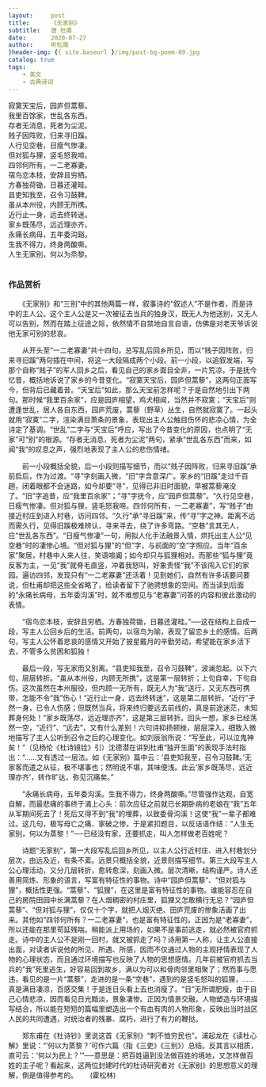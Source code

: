 ```yaml
---
layout:     post
title:      《无家别》
subtitle:   唐 杜甫
date:       2020-07-27
author:     听松阁
}header-img: {{ site.baseurl }/img/post-bg-poem-09.jpg
catalog: true
tags:
    - 美文
    - 古典诗词
---
```


寂寞天宝后，园庐但蒿藜。<br>
我里百馀家，世乱各东西。<br>
存者无消息，死者为尘泥。<br>
贱子因阵败，归来寻旧蹊。<br>
人行见空巷，日瘦气惨凄。<br>
但对狐与狸，竖毛怒我啼。<br>
四邻何所有，一二老寡妻。<br>
宿鸟恋本枝，安辞且穷栖。<br>
方春独荷锄，日暮还灌畦。<br>
县吏知我至，召令习鼓鞞。<br>
虽从本州役，内顾无所携。<br>
近行止一身，远去终转迷。<br>
家乡既荡尽，远近理亦齐。<br>
永痛长病母，五年委沟谿。<br>
生我不得力，终身两酸嘶。<br>
人生无家别，何以为烝黎。<br>
<br>

### 作品赏析
　　《无家别》和“三别”中的其他两篇一样，叙事诗的“叙述人”不是作者，而是诗中的主人公。这个主人公是又一次被征去当兵的独身汉，既无人为他送别，又无人可以告别，然而在踏上征途之际，依然情不自禁地自言自语，仿佛是对老天爷诉说他无家可别的悲哀。
  
　　从开头至“一二老寡妻”共十四句，总写乱后回乡所见，而以“贱子因阵败，归来寻旧蹊”两句插在中间，将这一大段隔成两个小段。前一小段，以追叙发端，写那个自称“贱子”的军人回乡之后，看见自己的家乡面目全非，一片荒凉，于是抚今忆昔，概括地诉说了家乡的今昔变化。“寂寞天宝后，园庐但蒿藜”，这两句正面写今，但背后已藏着昔。“天宝后”如此，那么天宝前怎样呢？于是自然地引出下两句。那时候“我里百余家”，应是园庐相望，鸡犬相闻，当然并不寂寞；“天宝后”则遭逢世乱，居人各自东西，园庐荒废，蒿藜（野草）丛生，自然就寂寞了。一起头就用“寂寞”二字，渲染满目萧条的景象，表现出主人公触目伤怀的悲凉心情，为全诗定了基调。“世乱”二字与“天宝后”呼应，写出了今昔变化的原因，也点明了“无家”可“别”的根源。“存者无消息，死者为尘泥”两句，紧承“世乱各东西”而来，如闻“我”的叹息之声，强烈地表现了主人公的悲伤情绪。
  
　　前一小段概括全貌，后一小段则描写细节，而以“贱子因阵败，归来寻旧蹊”承前启后，作为过渡。“寻”字刻画入微，“旧”字含意深广。家乡的“旧蹊”走过千百趟，闭着眼都不会迷路，如今却要“寻”，见得已非旧时面貌，早被蒿藜淹没了。“旧”字追昔，应“我里百余家”；“寻”字抚今，应“园庐但蒿藜”。“久行见空巷，日瘦气惨凄。但对狐与狸，竖毛怒我啼。四邻何所有，一二老寡妻”，写“贱子”由接近村庄到进入村巷，访问四邻。“久行”承“寻旧蹊”来，传“寻”字之神。距离不远而需久行，见得旧蹊极难辨认，寻来寻去，绕了许多弯路。“空巷”言其无人，应“世乱各东西”。“日瘦气惨凄”一句，用拟人化手法融景入情，烘托出主人公“见空巷”时的凄惨心境。“但对狐与狸”的“但”字，与前面的“空”字照应。当年“百余家”聚居，村巷中人来人往，笑语喧阗；如今却只与狐狸相对。而那些“狐与狸”竟反客为主，一见“我”就脊毛直竖，冲着我怒叫，好象责怪“我”不该闯入它们的家园。遍访四邻，发现只有“一二老寡妻”还活着！见到她们，自然有许多话要问要说，但杜甫却把这些全省略了，给读者留下了驰骋想象的空间。而当读到后面的“永痛长病母，五年委沟溪”时，就不难想见与“老寡妻”问答的内容和彼此激动的表情。
  
　　“宿鸟恋本枝，安辞且穷栖。方春独荷锄，日暮还灌畦。”──这在结构上自成一段，写主人公回乡后的生活。前两句，以宿鸟为喻，表现了留恋乡土的感情。后两句，写主人公怀着悲哀的感情又开始了披星戴月的辛勤劳动，希望能在家乡活下去，不管多么贫困和狐独！
  
　　最后一段，写无家而又别离。“县吏知我至，召令习鼓鞞”，波澜忽起。以下六句，层层转折。“虽从本州役，内顾无所携”，这是第一层转折；上句自幸，下句自伤。这次虽然在本州服役，但内顾一无所有，既无人为“我”送行，又无东西可携带，怎能不令“我”伤心！“近行止一身，远去终转迷”，这是第二层转折。“近行”孑然一身，已令人伤感；但既然当兵，将来终归要远去前线的，真是前途迷茫，未知葬身何处！“家乡既荡尽，远近理亦齐”，这是第三层转折。回头一想，家乡已经荡然一空，“近行”、“远去”，又有什么差别！六句诗抑扬顿挫，层层深入，细致入微地描写了主人公听到召令之后的心理变化。如刘辰翁所说：“写至此，可以泣鬼神矣！”（见杨伦《杜诗镜铨》引）沈德潜在讲到杜甫“独开生面”的表现手法时指出：“……又有透过一层法。如《无家别》篇中云：‘县吏知我至，召令习鼓鞞。’无家客而遣之从征，极不堪事也；然明说不堪，其味便浅。此云‘家乡既荡尽，远近理亦齐’，转作旷达，弥见沉痛矣。”
  
　　“永痛长病母，五年委沟溪。生我不得力，终身两酸嘶。”尽管强作达观，自宽自解，而最悲痛的事终于涌上心头：前次应征之前就已长期卧病的老娘在“我”五年从军期间死去了！死后又得不到“我”的埋葬，以致委骨沟溪！这使“我”一辈子都难过。这几句，极写母亡之痛、家破之惨。于是紧扣题目，以反诘语作结：“人生无家别，何以为蒸黎！”──已经没有家，还要抓走，叫人怎样做老百姓呢？
  
　　诗题“无家别”，第一大段写乱后回乡所见，以主人公行近村庄、进入村巷划分层次，由远及近，有条不紊。远景只概括全貌，近景则描写细节。第三大段写主人公心理活动，又分几层转折，愈转愈深，刻画入微。层次清晰，结构谨严。诗人还善用简炼、形象的语言，写富有特征性的事物。诗中“园庐但蒿藜”、“但对狐与狸”，概括性更强。“蒿藜”、“狐狸”，在这里是富有特征性的事物。谁能容忍在自己的房院田园中长满蒿藜？在人烟稠密的村庄里，狐狸又怎敢横行无忌？“园庐但蒿藜”、“但对狐与狸”，仅仅十个字，就把人烟灭绝、田庐荒废的惨象活画了出来。其他如“四邻何所有？一二老寡妻”，也是富有特征性的。正因为是“老寡妻”，所以还能在那里苟延残喘。稍能派上用场的，如果不是事前逃走，就必然被官府抓走。诗中的主人公不是刚一回村，就又被抓走了吗？诗用第一人称，让主人公直接出面，对读者诉说他的所见、所遇、所感，因而不仅通过人物的主观抒情表现了人物的心理状态，而且通过环境描写也反映了人物的思想感情。几年前被官府抓去当兵的“我”死里逃生，好容易回到故乡，满以为可以和骨肉邻里相聚了；然而事与愿违，看见的是一片“蒿藜”，走进的是一条“空巷”，遇到的是竖毛怒叫的狐狸，……真是满目凄凉，百感交集！于是连日头看上去也消瘦了。“日”无所谓肥瘦，由于自己心情悲凉，因而看见日光黯淡，景象凄惨。正因为情景交融，人物塑造与环境描写结合，所以能在短短的篇幅里塑造出一个有血有肉的人物形象，反映出当时战区人民的共同遭遇，对统治者的残暴、腐朽，进行了有力的鞭挞。
  
　　郑东甫在《杜诗钞》里说这首《无家别》“刺不恤穷民也”。浦起龙在《读杜心解》里说：“‘何以为蒸黎？’可作六篇（指《三吏》《三别》）总结。反其言以相质，直可云：‘何以为民上？’”──意思是：把百姓逼到没法做百姓的境地，又怎样做百姓的主子呢？看起来，这两位封建时代的杜诗研究者对《无家别》的思想意义的理解，倒是值得参考的。　　
(霍松林)
